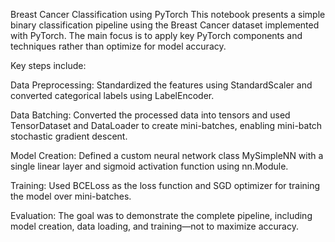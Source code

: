 Breast Cancer Classification using PyTorch
This notebook presents a simple binary classification pipeline using the Breast Cancer dataset implemented with PyTorch. The main focus is to apply key PyTorch components and techniques rather than optimize for model accuracy.

Key steps include:

Data Preprocessing: Standardized the features using StandardScaler and converted categorical labels using LabelEncoder.

Data Batching: Converted the processed data into tensors and used TensorDataset and DataLoader to create mini-batches, enabling mini-batch stochastic gradient descent.

Model Creation: Defined a custom neural network class MySimpleNN with a single linear layer and sigmoid activation function using nn.Module.

Training: Used BCELoss as the loss function and SGD optimizer for training the model over mini-batches.

Evaluation: The goal was to demonstrate the complete pipeline, including model creation, data loading, and training—not to maximize accuracy.
